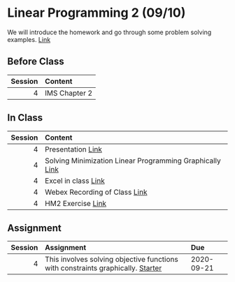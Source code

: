 Linear Programming 2  (09/10)
============================

We will introduce the homework and go  through some problem solving examples. [Link](../../sessions/session4)

## Before Class

|   Session | Content       |
|----------:|:--------------|
|         4 | IMS Chapter 2 |


## In Class

|   Session | Content                                                                                                                                 |
|----------:|:----------------------------------------------------------------------------------------------------------------------------------------|
|         4 | Presentation [Link](https://rpi.box.com/s/ldy9h2bfaz00gek5a9cotyz21sboab95)                                                             |
|         4 | Solving Minimization Linear Programming Graphically [Link](../notebooks/graphical-min)                                                  |
|         4 | Excel in class [Link](../https://rpi.box.com/s/ldy9h2bfaz00gek5a9cotyz21sboab95)                                                        |
|         4 | Webex Recording of Class [Link](https://rensselaer.webex.com/webappng/sites/rensselaer/recording/play/a595d00a0f2b4972842057b5c3d92976) |
|         4 | HM2 Exercise [Link](https://docs.google.com/presentation/d/1MN9gDfUnJ5srpFQEWckiwDOdnSGiDAheYS1psl5wj3E/edit?usp=sharing)               |


## Assignment

|   Session | Assignment                                                                                                                                 | Due        |
|----------:|:-------------------------------------------------------------------------------------------------------------------------------------------|:-----------|
|         4 | This involves solving objective functions with constraints graphically.  [Starter](https://rpi.box.com/s/ldy9h2bfaz00gek5a9cotyz21sboab95) | 2020-09-21 |

